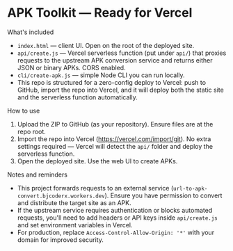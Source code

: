 APK Toolkit — Ready for Vercel
===============================

What's included
- `index.html` — client UI. Open on the root of the deployed site.
- `api/create.js` — Vercel serverless function (put under `api/`) that proxies requests to the upstream APK conversion service and returns either JSON or binary APKs. CORS enabled.
- `cli/create-apk.js` — simple Node CLI you can run locally.
- This repo is structured for a zero-config deploy to Vercel: push to GitHub, import the repo into Vercel, and it will deploy both the static site and the serverless function automatically.

How to use
1. Upload the ZIP to GitHub (as your repository). Ensure files are at the repo root.
2. Import the repo into Vercel (https://vercel.com/import/git). No extra settings required — Vercel will detect the `api/` folder and deploy the serverless function.
3. Open the deployed site. Use the web UI to create APKs.

Notes and reminders
- This project forwards requests to an external service (`url-to-apk-convert.bjcoderx.workers.dev`). Ensure you have permission to convert and distribute the target site as an APK.
- If the upstream service requires authentication or blocks automated requests, you'll need to add headers or API keys inside `api/create.js` and set environment variables in Vercel.
- For production, replace `Access-Control-Allow-Origin: '*'` with your domain for improved security.
